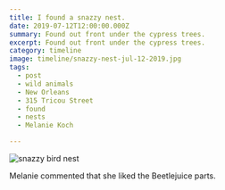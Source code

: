 ```yaml
---
title: I found a snazzy nest.
date: 2019-07-12T12:00:00.000Z
summary: Found out front under the cypress trees.
excerpt: Found out front under the cypress trees.
category: timeline
image: timeline/snazzy-nest-jul-12-2019.jpg
tags:
  - post
  - wild animals
  - New Orleans
  - 315 Tricou Street
  - found
  - nests
  - Melanie Koch

---
```


![snazzy bird nest](/static/img/timeline/snazzy-nest-jul-12-2019.jpg "snazzy bird nest")

Melanie commented that she liked the Beetlejuice parts.